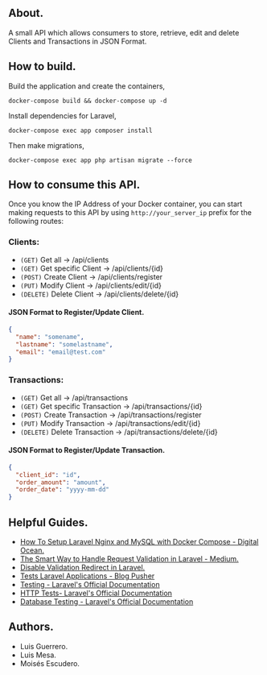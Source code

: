 ## About.
A small API which allows consumers to store, retrieve, edit and delete Clients and Transactions in JSON Format.

## How to build.

Build the application and create the containers,
```
docker-compose build && docker-compose up -d
```
Install dependencies for Laravel,
```
docker-compose exec app composer install 
```
Then make migrations, 
```
docker-compose exec app php artisan migrate --force
```

## How to consume this API.
Once you know the IP Address of your Docker container, you can start making requests to this API by using ```http://your_server_ip``` prefix for the following routes:
### Clients:
  - ```(GET)``` Get all -> /api/clients
  - ```(GET)``` Get specific Client -> /api/clients/{id}
  - ```(POST)``` Create Client -> /api/clients/register
  - ```(PUT)``` Modify Client -> /api/clients/edit/{id}
  - ```(DELETE)``` Delete Client -> /api/clients/delete/{id}

#### JSON Format to Register/Update Client.
```json
{
  "name": "somename",
  "lastname": "somelastname",
  "email": "email@test.com"
}
```

### Transactions:
  - ```(GET)``` Get all -> /api/transactions
  - ```(GET)``` Get specific Transaction -> /api/transactions/{id}
  - ```(POST)``` Create Transaction -> /api/transactions/register
  - ```(PUT)``` Modify Transaction -> /api/transactions/edit/{id}
  - ```(DELETE)``` Delete Transaction -> /api/transactions/delete/{id}
  
#### JSON Format to Register/Update Transaction.
```json
{
  "client_id": "id",
  "order_amount": "amount",
  "order_date": "yyyy-mm-dd"
}
```

## Helpful Guides.
  - [How To Setup Laravel Nginx and MySQL with Docker Compose - Digital Ocean.](https://www.digitalocean.com/community/tutorials/how-to-set-up-laravel-nginx-and-mysql-with-docker-compose)
  - [The Smart Way to Handle Request Validation in Laravel - Medium.](https://medium.com/@kamerk22/the-smart-way-to-handle-request-validation-in-laravel-5e8886279271)
  - [Disable Validation Redirect in Laravel.](https://paulund.co.uk/disable-validation-redirect-in-laravel)
  - [Tests Laravel Applications - Blog Pusher](https://blog.pusher.com/tests-laravel-applications/)  
  - [Testing - Laravel's Official Documentation](https://laravel.com/docs/5.7/testing)
  - [HTTP Tests- Laravel's Official Documentation](https://laravel.com/docs/5.7/http-tests)  
  - [Database Testing - Laravel's Official Documentation](https://laravel.com/docs/5.7/database-testing)  

## Authors.
  - Luis Guerrero.
  - Luis Mesa.
  - Moisés Escudero. 
